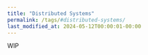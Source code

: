 ```yaml
---
title: "Distributed Systems"
permalink: /tags/#distributed-systems/
last_modified_at: 2024-05-12T00:00:01-00:00
---
```


WIP